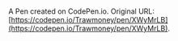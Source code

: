 # 

A Pen created on CodePen.io. Original URL: [https://codepen.io/Trawmoney/pen/XWyMrLB](https://codepen.io/Trawmoney/pen/XWyMrLB).

